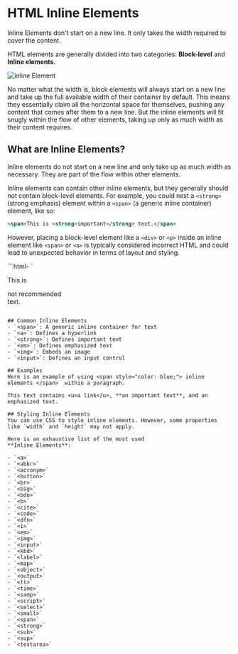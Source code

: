 # HTML Inline Elements
Inline Elements don't start on a new line. It only takes the width required to cover the content.

HTML elements are generally divided into two categories: **Block-level** and **Inline elements**.

![inline Element](image.jpg)

No matter what the width is, block elements will always start on a new line and take up the full available width of their container by default. This means they essentially claim all the horizontal space for themselves, pushing any content that comes after them to a new line. But the inline elements will fit snugly within the flow of other elements, taking up only as much width as their content requires.

## What are Inline Elements?
Inline elements do not start on a new line and only take up as much width as necessary. They are part of the flow within other elements.

Inline elements can contain other inline elements, but they generally should not contain block-level elements. For example, you could nest a `<strong>` (strong emphasis) element within a `<span>` (a generic inline container) element, like so:

```html
<span>This is <strong>important</strong> text.</span>
```

However, placing a block-level element like a `<div>` or `<p>` inside an inline element like `<span>` or `<a>` is typically considered incorrect HTML and could lead to unexpected behavior in terms of layout and styling.

```html- `
<!-- This is generally considered incorrect -->
<span>This is <div>not recommended</div> text.</span>
```

## Common Inline Elements
- `<span>`: A generic inline container for text
- `<a>`: Defines a hyperlink
- `<strong>`: Defines important text
- `<em>`: Defines emphasized text
- `<img>`: Embeds an image
- `<input>`: Defines an input control

## Examples
Here is an example of using <span style="color: blue;"> inline elements </span>  within a paragraph.

This text contains <u>a link</u>, **an important text**, and an emphasized text.

## Styling Inline Elements
You can use CSS to style inline elements. However, some properties like `width` and `height` may not apply.

Here is an exhaustive list of the most used 
**Inline Elements**:

- `<a>`
- `<abbr>`
- `<acronym>`
- `<button>`
- `<br>`
- `<big>`
- `<bdo>`
- `<b>`
- `<cite>`
- `<code>`
- `<dfn>`
- `<i>`
- `<em>`
- `<img>`
- `<input>`
- `<kbd>`
- `<label>`
- `<map>`
- `<object>`
- `<output>`
- `<tt>`
- `<time>`
- `<samp>`
- `<script>`
- `<select>`
- `<small>`
- `<span>`
- `<strong>`
- `<sub>`
- `<sup>`
- `<textarea>`
